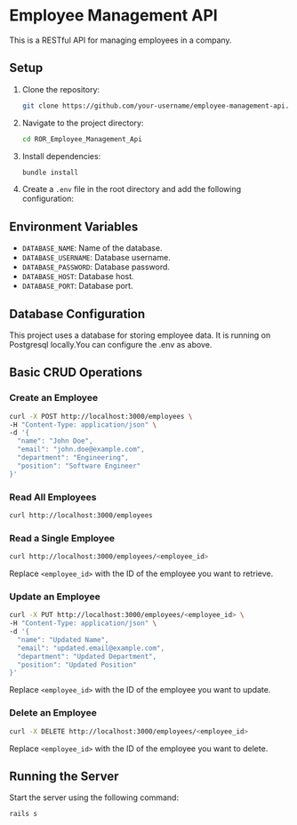 
# Employee Management API

This is a RESTful API for managing employees in a company.

## Setup

1. Clone the repository:
   ```bash
   git clone https://github.com/your-username/employee-management-api.git
   ```

2. Navigate to the project directory:
   ```bash
   cd ROR_Employee_Management_Api
   ```

3. Install dependencies:
   ```bash
   bundle install
   ```

4. Create a `.env` file in the root directory and add the following configuration:

## Environment Variables
- `DATABASE_NAME`: Name of the database.
- `DATABASE_USERNAME`: Database username.
- `DATABASE_PASSWORD`: Database password.
- `DATABASE_HOST`: Database host.
- `DATABASE_PORT`: Database port.

## Database Configuration

This project uses a database for storing employee data. It is running on Postgresql locally.You can configure the .env as above.

## Basic CRUD Operations

### Create an Employee

```bash
curl -X POST http://localhost:3000/employees \
-H "Content-Type: application/json" \
-d '{
  "name": "John Doe",
  "email": "john.doe@example.com",
  "department": "Engineering",
  "position": "Software Engineer"
}'
```

### Read All Employees

```bash
curl http://localhost:3000/employees
```

### Read a Single Employee

```bash
curl http://localhost:3000/employees/<employee_id>
```
Replace `<employee_id>` with the ID of the employee you want to retrieve.

### Update an Employee

```bash
curl -X PUT http://localhost:3000/employees/<employee_id> \
-H "Content-Type: application/json" \
-d '{
  "name": "Updated Name",
  "email": "updated.email@example.com",
  "department": "Updated Department",
  "position": "Updated Position"
}'
```
Replace `<employee_id>` with the ID of the employee you want to update.

### Delete an Employee

```bash
curl -X DELETE http://localhost:3000/employees/<employee_id>
```
Replace `<employee_id>` with the ID of the employee you want to delete.

## Running the Server

Start the server using the following command:

```bash
rails s
```
